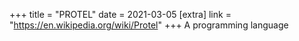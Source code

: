 +++
title = "PROTEL"
date = 2021-03-05
[extra]
link = "https://en.wikipedia.org/wiki/Protel"
+++
A programming language

